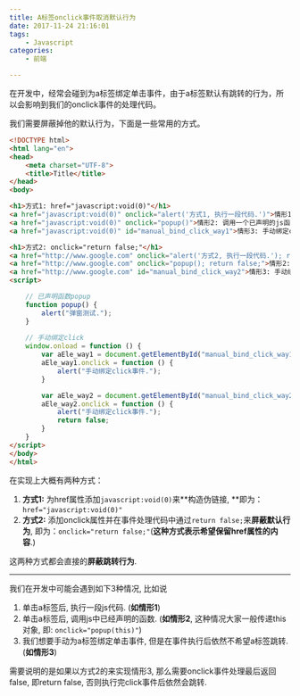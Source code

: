 ```yaml
---
title: A标签onclick事件取消默认行为
date: 2017-11-24 21:16:01
tags:
	- Javascript
categories:
	- 前端

---
```



在开发中，经常会碰到为a标签绑定单击事件，由于a标签默认有跳转的行为，所以会影响到我们的onclick事件的处理代码。

我们需要屏蔽掉他的默认行为，下面是一些常用的方式。

```html
<!DOCTYPE html>
<html lang="en">
<head>
    <meta charset="UTF-8">
    <title>Title</title>
</head>
<body>

<h1>方式1: href="javascript:void(0)"</h1>
<a href="javascript:void(0)" onclick="alert('方式1, 执行一段代码.')">情形1: 执行一段代码.</a> <br/>
<a href="javascript:void(0)" onclick="popup()">情形2: 调用一个已声明的js函数.</a> <br/>
<a href="javascript:void(0)" id="manual_bind_click_way1">情形3: 手动绑定click事件</a> <br/>

<h1>方式2: onclick="return false;"</h1>
<a href="http://www.google.com" onclick="alert('方式2, 执行一段代码.'); return false;">情形1: 执行一段代码.</a> <br/>
<a href="http://www.google.com" onclick="popup(); return false;">情形2: 调用一个已声明的js函数.</a> <br/>
<a href="http://www.google.com" id="manual_bind_click_way2">情形3: 手动绑定click事件</a>
<script>

    // 已声明函数popup
    function popup() {
        alert("弹窗测试.");
    }
    
    // 手动绑定click
    window.onload = function () {
        var aEle_way1 = document.getElementById("manual_bind_click_way1"); // 方式1 a标签.
        aEle_way1.onclick = function () {
            alert("手动绑定click事件.");
        }

        var aEle_way2 = document.getElementById("manual_bind_click_way2"); // 方式2 a标签.
        aEle_way2.onclick = function () {
            alert("手动绑定click事件.");
            return false;
        }
    }
</script>
</body>
</html>
```


在实现上大概有两种方式：

1. **方式1:** 为href属性添加`javascript:void(0)`来**构造伪链接, **即为：`href="javascript:void(0)"`
2. **方式2:** 添加onclick属性并在事件处理代码中通过`return false;`来**屏蔽默认行为**, 即为：`onclick="return false;"`(**这种方式表示希望保留href属性的内容**.)

这两种方式都会直接的**屏蔽跳转行为**.


----

我们在开发中可能会遇到如下3种情况, 比如说

1. 单击a标签后, 执行一段js代码. (**如情形1**)
2. 单击a标签后, 调用js中已经声明的函数. (**如情形2**, 这种情况大家一般传递this对象, 即: `onclick="popup(this)"`)
3. 我们想要手动为a标签绑定单击事件, 但是在事件执行后依然不希望a标签跳转. (**如情形3**)



需要说明的是如果以方式2的来实现情形3, 那么需要onclick事件处理最后返回false, 即return false, 否则执行完click事件后依然会跳转.
